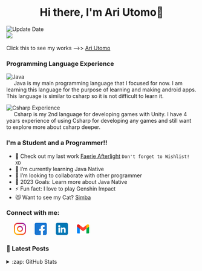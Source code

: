 <h1 align="center">Hi there, I'm Ari Utomo👋</h1>

![Update Date](https://img.shields.io/badge/-Updated%20on%20April%2021%2C%202023-brightgreen) <br>
![](https://komarev.com/ghpvc/?username=penguin55)

Click this to see my works -->> [Ari Utomo](https://penguin55.github.io/)

<!---
### Tool I Use

![Unity 2D Experience](https://img.shields.io/badge/Unity%202D-5%20years%20experience-orange?style=flat-square&logo=unity&labelColor=blue) 
![Unity 3D Experience](https://img.shields.io/badge/Unity%203D-7%20months%20experience-orange?style=flat-square&logo=unity&labelColor=blue) 
![Magica Voxel Experience](https://img.shields.io/badge/Magica%20Voxel-4%20months%20experience-green?style=flat-square&logo=blender)
-->

### Programming Language Experience

![Java](https://img.shields.io/badge/Java-Advance-orange?style=flat-square&logo=java) <br>
&nbsp;&nbsp;&nbsp;&nbsp;&nbsp;Java is my main programming language that I focused for now. I am learning this language for the purpose of learning and making android apps. This language is similar to csharp so it is not difficult to learn it.

![Csharp Experience](https://img.shields.io/badge/C%20Sharp-Advance-orange?style=flat-square&logo=csharp) <br>
&nbsp;&nbsp;&nbsp;&nbsp;&nbsp;Csharp is my 2nd language for developing games with Unity. I have 4 years experience of using Csharp for developing any games and still want to explore more about csharp deeper.


### I'm a Student and a Programmer!!

- 🔭 Check out my last work [Faerie Afterlight](https://store.steampowered.com/app/1415280/Faerie_Afterlight/) `Don't forget to Wishlist! XD`
- 🌱 I’m currently learning Java Native
- 👯 I’m looking to collaborate with other programmer
- 🥅 2023 Goals: Learn more about Java Native
- ⚡ Fun fact: I love to play Genshin Impact
- 😻 Want to see my Cat? [Simba](image/simba.png) <!--and [Mochi](https://penguin.github.io)-->

### Connect with me:

&nbsp;&nbsp;&nbsp;&nbsp;&nbsp;<a href="https://www.instagram.com/_ariutomo/"><img src="image/icons/instagram.png" width="32"></a>
&nbsp;&nbsp;&nbsp;&nbsp;&nbsp;<a href="https://www.facebook.com/benymox/"><img src="image/icons/facebook.png" width="32"></a>
&nbsp;&nbsp;&nbsp;&nbsp;&nbsp;<a href="https://www.linkedin.com/in/robertarie55/"><img src="image/icons/linkedin.png" width="32"></a>
&nbsp;&nbsp;&nbsp;&nbsp;&nbsp;<a href="mailto:robert.unix98@gmail.com"><img src="image/icons/gmail.png" width="32"></a>

### 📕 Latest Posts


<details>
  <summary>:zap: GitHub Stats</summary>
  <img align="left" alt="Ari Utomo's GitHub Stats" src="https://github-readme-stats.vercel.app/api?username=penguin55&show_icons=true&hide_border=false&title_color=ff652f&icon_color=FFE400&bg_color=09131B&text_color=ffffff&border_color=0c1a25&include_all_commits=true" />
</details>
